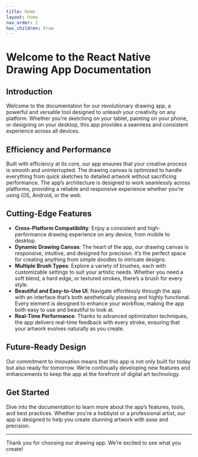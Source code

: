 ```yaml
---
title: Home
layout: home
nav_order: 1
has_children: true
---
```

# Welcome to the React Native Drawing App Documentation

## Introduction

Welcome to the documentation for our revolutionary drawing app, a powerful and versatile tool designed to unleash your creativity on any platform. Whether you're sketching on your tablet, painting on your phone, or designing on your desktop, this app provides a seamless and consistent experience across all devices.

## Efficiency and Performance

Built with efficiency at its core, our app ensures that your creative process is smooth and uninterrupted. The drawing canvas is optimized to handle everything from quick sketches to detailed artwork without sacrificing performance. The app’s architecture is designed to work seamlessly across platforms, providing a reliable and responsive experience whether you’re using iOS, Android, or the web.

## Cutting-Edge Features

- **Cross-Platform Compatibility**: Enjoy a consistent and high-performance drawing experience on any device, from mobile to desktop.
- **Dynamic Drawing Canvas**: The heart of the app, our drawing canvas is responsive, intuitive, and designed for precision. It’s the perfect space for creating anything from simple doodles to intricate designs.
- **Multiple Brush Types**: Explore a variety of brushes, each with customizable settings to suit your artistic needs. Whether you need a soft blend, a hard edge, or textured strokes, there’s a brush for every style.
- **Beautiful and Easy-to-Use UI**: Navigate effortlessly through the app with an interface that’s both aesthetically pleasing and highly functional. Every element is designed to enhance your workflow, making the app both easy to use and beautiful to look at.
- **Real-Time Performance**: Thanks to advanced optimization techniques, the app delivers real-time feedback with every stroke, ensuring that your artwork evolves naturally as you create.

## Future-Ready Design

Our commitment to innovation means that this app is not only built for today but also ready for tomorrow. We’re continually developing new features and enhancements to keep the app at the forefront of digital art technology.

## Get Started

Dive into the documentation to learn more about the app’s features, tools, and best practices. Whether you're a hobbyist or a professional artist, our app is designed to help you create stunning artwork with ease and precision.

---

Thank you for choosing our drawing app. We’re excited to see what you create!
